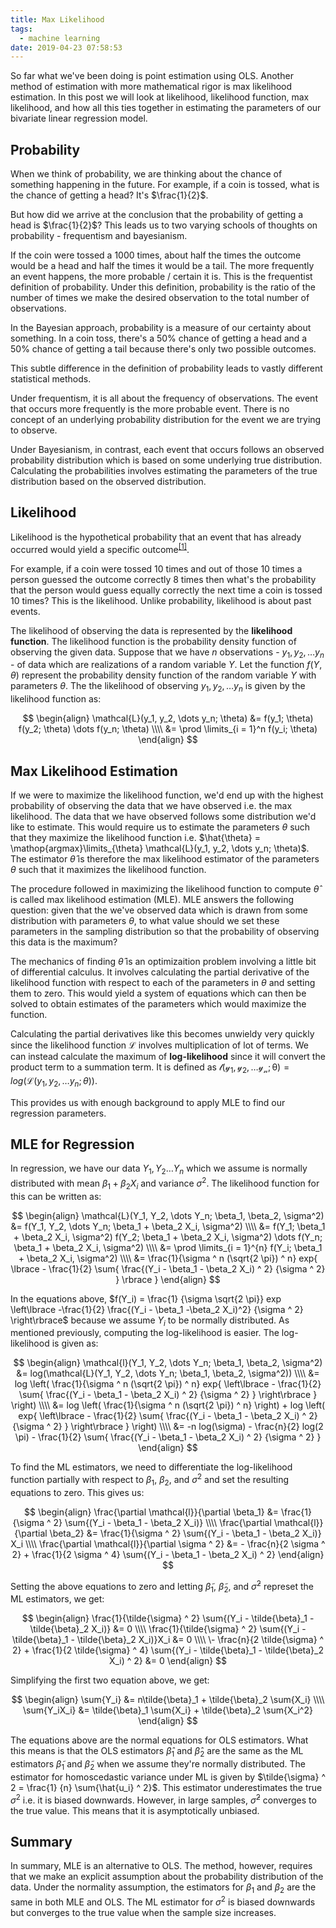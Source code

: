 ```yaml
---
title: Max Likelihood
tags:
  - machine learning
date: 2019-04-23 07:58:53
---
```



So far what we've been doing is point estimation using OLS. Another method of estimation with more mathematical rigor is max likelihood estimation. In this post we will look at likelihood, likelihood function, max likelihood, and how all this ties together in estimating the parameters of our bivariate linear regression model.

## Probability  

When we think of probability, we are thinking about the chance of something happening in the future. For example, if a coin is tossed, what is the chance of getting a head? It's $\frac{1}{2}$.   

But how did we arrive at the conclusion that the probability of getting a head is $\frac{1}{2}$? This leads us to two varying schools of thoughts on probability - frequentism and bayesianism.  

If the coin were tossed a 1000 times, about half the times the outcome would be a head and half the times it would be a tail. The more frequently an event happens, the more probable / certain it is. This is the frequentist definition of probability. Under this definition, probability is the ratio of the number of times we make the desired observation to the total number of observations.   

In the Bayesian approach, probability is a measure of our certainty about something. In a coin toss, there's a 50% chance of getting a head and a 50% chance of getting a tail because there's only two possible outcomes.

This subtle difference in the definition of probability leads to vastly different statistical methods.    

Under frequentism, it is all about the frequency of observations. The event that occurs more frequently is the more probable event. There is no concept of an underlying probability distribution for the event we are trying to observe.  

Under Bayesianism, in contrast, each event that occurs follows an observed probability distribution which is based on some underlying true distribution. Calculating the probabilities involves estimating the parameters of the true distribution based on the observed distribution.

## Likelihood  

Likelihood is the hypothetical probability that an event that has already occurred would yield a specific outcome<sup>[[1]](http://mathworld.wolfram.com/Likelihood.html)</sup>.  

For example, if a coin were tossed 10 times and out of those 10 times a person guessed the outcome correctly 8 times then what's the probability that the person would guess equally correctly the next time a coin is tossed 10 times? This is the likelihood. Unlike probability, likelihood is about past events.  

The likelihood of observing the data is represented by the **likelihood function**. The likelihood function is the probability density function of observing the given data. Suppose that we have $n$ observations - $y_1, y_2, \dots y_n$ - of data which are realizations of a random variable $Y$. Let the function $f(Y, \theta)$ represent the probability density function of the random variable $Y$ with parameters $\theta$. The the likelihood of observing $y_1, y_2, \dots y_n$ is given by the likelihood function as:  

$$
\begin{align} 
\mathcal{L}(y_1, y_2, \dots y_n; \theta) &= f(y_1; \theta) f(y_2; \theta) \dots f(y_n; \theta) \\\\
&= \prod \limits_{i = 1}^n f(y_i; \theta)
\end{align}
$$


## Max Likelihood Estimation 

If we were to maximize the likelihood function, we'd end up with the highest probability of observing the data that we have observed i.e. the max likelihood. The data that we have observed follows some distribution we'd like to estimate. This would require us to estimate the parameters $\theta$ such that they maximize the likelihood function i.e. $\hat{\theta} = \mathop{argmax}\limits_{\theta} \mathcal{L}(y_1, y_2, \dots y_n; \theta)$. The estimator $\hat{\theta}$ is therefore the max likelihood estimator of the parameters $\theta$ such that it maximizes the likelihood function.  

The procedure followed in maximizing the likelihood function to compute $\hat{\theta}$ is called max likelihood estimation (MLE). MLE answers the following question: given that the we've observed data which is drawn from some distribution with parameters $\theta$, to what value should we set these parameters in the sampling distribution so that the probability of observing this data is the maximum?  

The mechanics of finding $\hat{\theta}$ is an optimizaition problem involving a little bit of differential calculus. It involves calculating the partial derivative of the likelihood function with respect to each of the parameters in $\theta$ and setting them to zero. This would yield a system of equations which can then be solved to obtain estimates of the parameters which would maximize the function.  

Calculating the partial derivatives like this becomes unwieldy very quickly since the likelihood function $\mathcal{L}$ involves multiplication of lot of terms. We can instead calculate the maximum of **log-likelihood** since it will convert the product term to a summation term. It is defined as $\mathcal{l(y_1, y_2, \dots y_n; \theta)} = log(\mathcal{L}(y_1, y_2, \dots y_n; \theta))$.  

This provides us with enough background to apply MLE to find our regression parameters.  

## MLE for Regression  

In regression, we have our data $Y_1, Y_2 \dots Y_n$ which we assume is normally distributed with mean $\beta_1 + \beta_2 X_i$ and variance $\sigma^2$. The likelihood function for this can be written as:  

$$
\begin{align}
\mathcal{L}(Y_1, Y_2, \dots Y_n; \beta_1, \beta_2, \sigma^2) &= f(Y_1, Y_2, \dots Y_n; \beta_1 + \beta_2 X_i, \sigma^2) \\\\
&= f(Y_1; \beta_1 + \beta_2 X_i, \sigma^2) f(Y_2; \beta_1 + \beta_2 X_i, \sigma^2) \dots f(Y_n; \beta_1 + \beta_2 X_i, \sigma^2) \\\\
&= \prod \limits_{i = 1}^{n} f(Y_i; \beta_1 + \beta_2 X_i, \sigma^2) \\\\ 
&= \frac{1}{\sigma ^ n (\sqrt{2 \pi}) ^ n} exp{ \lbrace - \frac{1}{2} \sum{ \frac{(Y_i - \beta_1 - \beta_2 X_i) ^ 2} {\sigma ^ 2}  } \rbrace  }
\end{align}
$$

In the equations above, $f(Y_i) = \frac{1} {\sigma \sqrt{2 \pi}} exp \left\lbrace -\frac{1}{2} \frac{(Y_i - \beta_1 -\beta_2 X_i)^2} {\sigma ^ 2} \right\rbrace$ because we assume $Y_i$ to be normally distributed. As mentioned previously, computing the log-likelihood is easier. The log-likelihood is given as:  

$$
\begin{align}
\mathcal{l}(Y_1, Y_2, \dots Y_n; \beta_1, \beta_2, \sigma^2) &= log(\mathcal{L}(Y_1, Y_2, \dots Y_n; \beta_1, \beta_2, \sigma^2)) \\\\
&= log \left( \frac{1}{\sigma ^ n (\sqrt{2 \pi}) ^ n} exp{ \left\lbrace - \frac{1}{2} \sum{ \frac{(Y_i - \beta_1 - \beta_2 X_i) ^ 2} {\sigma ^ 2}  } \right\rbrace  } \right) \\\\  
&= log \left( \frac{1}{\sigma ^ n (\sqrt{2 \pi}) ^ n} \right) + log \left( exp{ \left\lbrace - \frac{1}{2} \sum{ \frac{(Y_i - \beta_1 - \beta_2 X_i) ^ 2} {\sigma ^ 2} } \right\rbrace  } \right) \\\\
&= -n log(\sigma) - \frac{n}{2} log(2 \pi) - \frac{1}{2} \sum{ \frac{(Y_i - \beta_1 - \beta_2 X_i) ^ 2} {\sigma ^ 2} }
\end{align}
$$ 

To find the ML estimators, we need to differentiate the log-likelihood function partially with respect to $\beta_1$, $\beta_2$, and $\sigma ^ 2$ and set the resulting equations to zero. This gives us:  

$$
\begin{align}
\frac{\partial \mathcal{l}}{\partial \beta_1} &= \frac{1}{\sigma ^ 2} \sum{(Y_i - \beta_1 - \beta_2 X_i)}  \\\\
\frac{\partial \mathcal{l}}{\partial \beta_2} &= \frac{1}{\sigma ^ 2} \sum{(Y_i - \beta_1 - \beta_2 X_i)} X_i \\\\  
\frac{\partial \mathcal{l}}{\partial \sigma ^ 2} &= - \frac{n}{2 \sigma ^ 2} + \frac{1}{2 \sigma ^ 4} \sum{(Y_i - \beta_1 - \beta_2 X_i) ^ 2}
\end{align}
$$

Setting the above equations to zero and letting $\tilde{\beta}_1$, $\tilde{\beta}_2$, and $\tilde{\sigma} ^ 2$ represet the ML estimators, we get:  

$$
\begin{align}
\frac{1}{\tilde{\sigma} ^ 2} \sum{(Y_i - \tilde{\beta}_1 - \tilde{\beta}_2 X_i)} &= 0 \\\\  
\frac{1}{\tilde{\sigma} ^ 2} \sum{(Y_i - \tilde{\beta}_1 - \tilde{\beta}_2 X_i)}X_i &= 0 \\\\  
\- \frac{n}{2 \tilde{\sigma} ^ 2} + \frac{1}{2 \tilde{\sigma} ^ 4} \sum{(Y_i - \tilde{\beta}_1 - \tilde{\beta}_2 X_i) ^ 2} &= 0
\end{align}
$$

Simplifying the first two equation above, we get:  

$$
\begin{align}  
\sum{Y_i} &= n\tilde{\beta}_1 + \tilde{\beta}_2 \sum{X_i} \\\\  
\sum{Y_iX_i} &= \tilde{\beta}_1 \sum{X_i} + \tilde{\beta}_2 \sum{X_i^2}
\end{align}
$$  

The equations above are the normal equations for OLS estimators. What this means is that the OLS estimators $\hat{\beta}_1$ and $\hat{\beta}_2$ are the same as the ML estimators $\tilde{\beta}_1$ and $\tilde{\beta}_2$ when we assume they're normally distributed. The estimator for homoscedastic variance under ML is given by $\tilde{\sigma} ^ 2 = \frac{1} {n} \sum{\hat{u_i} ^ 2}$. This estimator underestimates the true $\sigma ^ 2$ i.e. it is biased downwards. However, in large samples, $\tilde{\sigma} ^ 2$ converges to the true value. This means that it is asymptotically unbiased.   

## Summary  

In summary, MLE is an alternative to OLS. The method, however, requires that we make an explicit assumption about the probability distribution of the data. Under the normality assumption, the estimators for $\beta_1$ and $\beta_2$ are the same in both MLE and OLS. The ML estimator for $\sigma ^ 2$ is biased downwards but converges to the true value when the sample size increases.

